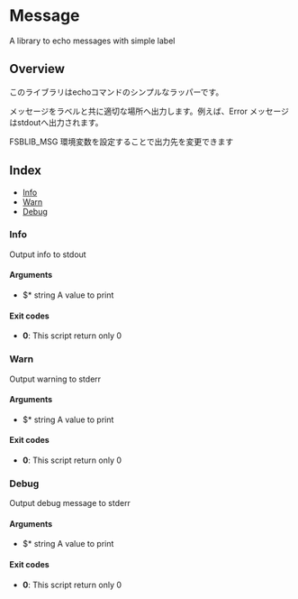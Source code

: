 
# Message

A library to echo messages with simple label

## Overview

このライブラリはechoコマンドのシンプルなラッパーです。

メッセージをラベルと共に適切な場所へ出力します。例えば、Error メッセージはstdoutへ出力されます。

FSBLIB_MSG 環境変数を設定することで出力先を変更できます

## Index

* [Info](#info)
* [Warn](#warn)
* [Debug](#debug)

### Info

Output info to stdout

#### Arguments

* $* string A value to print

#### Exit codes

* **0**: This script return only 0

### Warn

Output warning to stderr

#### Arguments

* $* string A value to print

#### Exit codes

* **0**: This script return only 0

### Debug

Output debug message to stderr

#### Arguments

* $* string A value to print

#### Exit codes

* **0**: This script return only 0


